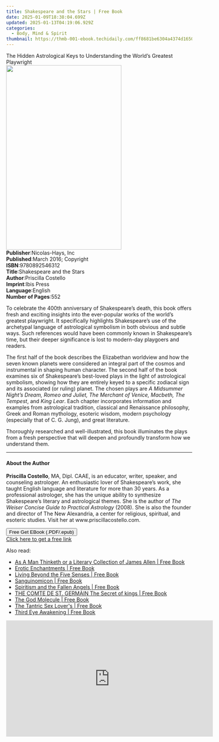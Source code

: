 ```yaml
---
title: Shakespeare and the Stars | Free Book
date: 2025-01-09T18:38:04.699Z
updated: 2025-01-13T04:19:06.929Z
categories:
  - Body, Mind & Spirit
thumbnail: https://thmb-001-ebook.techidaily.com/ff8681be6304a4374d1650092f53e93f477f7e2f0d2b212e89c61688c4032b62.jpg
---
```

<main id="book-container">
  <div class="flex flex-col">
    <div class="book-brief flex-1 py-6 px-4 sm:p-6 md:py-10 md:px-8">
      <!-- brief-->
      <div class="book-brief-main">
        The Hidden Astrological Keys to Understanding the World’s Greatest
        Playwright
      </div>
    </div>
    <div
      class="book-meta-info flex-1 grid gap-4 col-start-1 col-end-3 row-start-1 sm:mb-6 sm:grid-cols-4 lg:gap-6 lg:col-start-2 lg:row-end-6 lg:row-span-6 lg:mb-0"
    >
      <div
        class="book-meta-info-left place-content-center mt-4 p-4 text-sm leading-6 col-start-2 col-span-2 dark:text-slate-400"
      >
        <img
          class="w-full h-500 object-cover rounded-lg sm:h-255 sm:col-span-2 lg:col-span-full"
          src="https://img-001-ebook.techidaily.com/258238f211598f37a6eaf6b689df873c90a66a4725bd742c14d32e6e30096f37.jpg"
          alt=""
          width="312"
          height="500"
        />
      </div>
      <div
        class="book-meta-info-right mt-2 col-start-1 row-start-2 col-span-3 self-center"
      >
        <!-- meta data  -->
        <div class="flex flex-col px-4 md:px-8">
          <div class="flex-1">
            <strong>Publisher</strong>:<span class="px-2"
              >Nicolas-Hays, Inc</span
            >
          </div>
          <div class="flex-1">
            <strong>Published</strong>:<span class="px-2"
              >March 2016; Copyright</span
            >
          </div>
          <div class="flex-1">
            <strong>ISBN</strong>:<span class="px-2">9780892546312</span>
          </div>
          <div class="flex-1">
            <strong>Title</strong>:<span class="px-2"
              >Shakespeare and the Stars</span
            >
          </div>
          <div class="flex-1">
            <strong>Author</strong>:<span class="px-2">Priscilla Costello</span>
          </div>
          <div class="flex-1">
            <strong>Imprint</strong>:<span class="px-2">Ibis Press</span>
          </div>
          <div class="flex-1">
            <strong>Language</strong>:<span class="px-2">English</span>
          </div>
          <div class="flex-1">
            <strong>Number of Pages</strong>:<span class="px-2">552</span>
          </div>
        </div>
      </div>
    </div>
    <div class="book-description flex-1 py-6 px-4 sm:p-6 md:py-10 md:px-8">
      <div class="book-description-main">
        <div accordion-content="" id="description">
          <p>
            To celebrate the 400th anniversary of Shakespeare’s death, this book
            offers fresh and exciting insights into the ever-popular works of
            the world’s greatest playwright. It specifically highlights
            Shakespeare’s use of the archetypal language of astrological
            symbolism in both obvious and subtle ways. Such references would
            have been commonly known in Shakespeare’s time, but their deeper
            significance is lost to modern-day playgoers and readers.
          </p>
          <p>
            The first half of the book describes the Elizabethan worldview and
            how the seven known planets were considered an integral part of the
            cosmos and instrumental in shaping human character. The second half
            of the book examines six of Shakespeare’s best-loved plays in the
            light of astrological symbolism, showing how they are entirely keyed
            to a specific zodiacal sign and its associated (or ruling) planet.
            The chosen plays are&nbsp;<i
              >A Midsummer Night’s Dream, Romeo and Juliet, The Merchant of
              Venice, Macbeth, The Tempest</i
            >, and&nbsp;<i>King Lear</i>. Each chapter incorporates information
            and examples from astrological tradition, classical and Renaissance
            philosophy, Greek and Roman mythology, esoteric wisdom, modern
            psychology (especially that of C. G. Jung), and great literature.
          </p>
          <p>
            Thoroughly researched and well-illustrated, this book illuminates
            the plays from a fresh perspective that will deepen and profoundly
            transform how we understand them.
          </p>
        </div>
        <div class="accordion-fader"></div>
      </div>
    </div>
    <div class="book-excerpts flex-1 py-6 px-4 sm:p-6 md:py-10 md:px-8">
      <!-- excerpts-->
      <div class="book-excerpts-main">
        <hr />
        <h4 class="placeholder placeholder-heading">
          <span>About the Author</span>
        </h4>
        <p>
          <b>Priscilla Costello</b>, MA, Dipl. CAAE, is an educator, writer,
          speaker, and counseling astrologer. An enthusiastic lover of
          Shakespeare’s work, she taught English language and literature for
          more than 30 years. As a professional astrologer, she has the unique
          ability to synthesize Shakespeare’s literary and astrological themes.
          She is the author of&nbsp;<i
            >The Weiser Concise Guide to Practical Astrology</i
          >&nbsp;(2008). She is also the founder and director of The New
          Alexandria, a center for religious, spiritual, and esoteric studies.
          Visit her at www.priscillacostello.com.
        </p>
      </div>
    </div>
    <div
      class="book-about-author flex-1 py-6 px-4 sm:p-6 md:py-10 md:px-8"
    ></div>
    <div class="book-free-get flex-1 py-6 px-4 sm:p-6 md:py-10 md:px-8">
      <button
        id="btn-free-get"
        class="bg-blue-500 hover:bg-blue-700 text-white font-bold py-2 px-4 rounded"
      >
        Free Get EBook (.PDF/.epub)
      </button>
      <div id="countdown-display" class="px-2 text-lg mt-2"></div>
      <a
        id="free-link"
        class="hidden bg-blue-500 hover:bg-blue-700 text-white font-bold py-2 px-4 rounded"
        href="https://www.ebooks.com/en-us/book/2530593/shakespeare-and-the-stars/priscilla-costello/"
        target="_blank"
        >Click here to get a free link</a
      >
    </div>
    <script>
      let countdownTime = 0;
      let countdownInterval = null;
      document
        .getElementById('btn-free-get')
        .addEventListener('click', startCountdown);
      function startCountdown() {
        countdownTime = new Date().getTime() + 60000 * 3;
        countdownInterval = setInterval(updateCountdown, 1000);
        document.getElementById('btn-free-get').disabled = true;
        document
          .getElementById('btn-free-get')
          .classList.add('bg-gray-500', 'cursor-not-allowed');
      }
      function updateCountdown() {
        let currentTime = new Date().getTime();
        let timeLeft = countdownTime - currentTime;
        let secondsLeft = Math.floor(timeLeft / 1000);
        document.getElementById('countdown-display').innerHTML =
          `Remaining time: ${secondsLeft} seconds.`;
        if (secondsLeft <= 0) {
          clearInterval(countdownInterval);
          document.getElementById('btn-free-get').classList.add('hidden');
          document.getElementById('free-link').classList.remove('hidden');
          document.getElementById('countdown-display').innerHTML = '';
        }
      }
    </script>
  </div>
</main>

<ins class="adsbygoogle"
      style="display:block"
      data-ad-client="ca-pub-7571918770474297"
      data-ad-slot="8358498916"
      data-ad-format="auto"
      data-full-width-responsive="true"></ins>
    

<span class="atpl-alsoreadstyle">Also read:</span>
<div><ul>
<li><a href="https://novels-ebooks.techidaily.com/211316421-9781936690367-as-a-man-thinketh-or-a-literary-collection-of-james-allen/"><u>As A Man Thinketh or a Literary Collection of James Allen | Free Book</u></a></li>
<li><a href="https://novels-ebooks.techidaily.com/211316523-9798869303349-erotic-enchantments/"><u>Erotic Enchantments | Free Book</u></a></li>
<li><a href="https://novels-ebooks.techidaily.com/211316703-9781611250329-living-beyond-the-five-senses/"><u>Living Beyond the Five Senses | Free Book</u></a></li>
<li><a href="https://novels-ebooks.techidaily.com/211316512-9798990244894-sanguinomicon/"><u>Sanguinomicon | Free Book</u></a></li>
<li><a href="https://novels-ebooks.techidaily.com/211316603-9782384553044-spiritism-and-the-fallen-angels/"><u>Spiritism and the Fallen Angels | Free Book</u></a></li>
<li><a href="https://novels-ebooks.techidaily.com/211316495-9781936690572-the-comte-de-st-germain-the-secret-of-kings/"><u>THE COMTE DE ST. GERMAIN The Secret of kings | Free Book</u></a></li>
<li><a href="https://novels-ebooks.techidaily.com/211316694-9781611250503-the-god-molecule/"><u>The God Molecule | Free Book</u></a></li>
<li><a href="https://novels-ebooks.techidaily.com/211316453-9798869302052-the-tantric-sex-lovers/"><u>The Tantric Sex Lover's | Free Book</u></a></li>
<li><a href="https://novels-ebooks.techidaily.com/211316312-9783689440657-third-eye-awakening/"><u>Third Eye Awakening | Free Book</u></a></li>
</ul></div>

<!-- affiliate ads begin -->
<iframe width="560" height="315" src="https://www.youtube.com/embed/hHPljBHrvkA?si=HwdfDM9rlbABSIrx" title="YouTube video player" frameborder="0" allow="accelerometer; autoplay; clipboard-write; encrypted-media; gyroscope; picture-in-picture; web-share" referrerpolicy="strict-origin-when-cross-origin" allowfullscreen></iframe>
<!-- affiliate ads end -->

